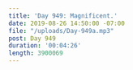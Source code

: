 ```yaml
---
title: 'Day 949: Magnificent.'
date: 2019-08-26 14:50:00 -07:00
file: "/uploads/Day-949a.mp3"
post: Day 949
duration: '00:04:26'
length: 3900069
---
```


